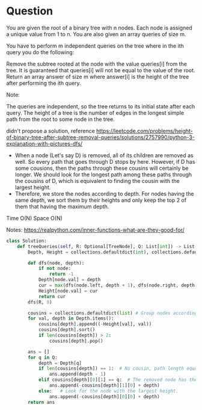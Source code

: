 # Question
 You are given the root of a binary tree with n nodes. Each node is assigned a unique value from 1 to n. You are also given an array queries of size m.

You have to perform m independent queries on the tree where in the ith query you do the following:

Remove the subtree rooted at the node with the value queries[i] from the tree. It is guaranteed that queries[i] will not be equal to the value of the root.
Return an array answer of size m where answer[i] is the height of the tree after performing the ith query.

Note:

The queries are independent, so the tree returns to its initial state after each query.
The height of a tree is the number of edges in the longest simple path from the root to some node in the tree.


didn't propose a solution, reference
https://leetcode.com/problems/height-of-binary-tree-after-subtree-removal-queries/solutions/2757990/python-3-explanation-with-pictures-dfs/

- When a node (Let's say D) is removed, all of its children are removed as well. So every path that goes through D stops by here. However, if D has some cousions, then the paths through these cousins will certainly be longer. We should look for the longest path among these paths through the cousins of D, which is equivalent to finding the cousin with the largest height.
- Therefore, we store the nodes according to depth. For nodes having the same depth, we sort them by their heights and only keep the top 2 of them that having the maximum depth.

Time O(N)
Space O(N)

Notes: https://realpython.com/inner-functions-what-are-they-good-for/
 
```python
class Solution:
    def treeQueries(self, R: Optional[TreeNode], Q: List[int]) -> List[int]:
        Depth, Height = collections.defaultdict(int), collections.defaultdict(int)

        def dfs(node, depth):
            if not node:
                return -1
            Depth[node.val] = depth
            cur = max(dfs(node.left, depth + 1), dfs(node.right, depth + 1)) + 1
            Height[node.val] = cur
            return cur
        dfs(R, 0)

        cousins = collections.defaultdict(list) # Group nodes according to their depth. Keep the top 2 heights.
        for val, depth in Depth.items():
            cousins[depth].append((-Height[val], val))
            cousins[depth].sort()
            if len(cousins[depth]) > 2:
                cousins[depth].pop()

        ans = []
        for q in Q:
            depth = Depth[q]
            if len(cousins[depth]) == 1:  # No cousin, path length equals depth - 1.
                ans.append(depth - 1)
            elif cousins[depth][0][1] == q:  # The removed node has the largest height, look for the node with 2nd largest height.
                ans.append(-cousins[depth][1][0] + depth)
			else:   # Look for the node with the largest height.
                ans.append(-cousins[depth][0][0] + depth)
        return ans
```